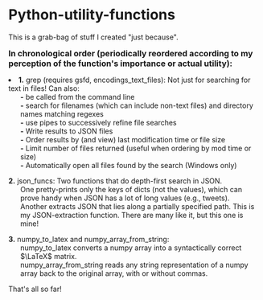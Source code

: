 # Python-utility-functions
This is a grab-bag of stuff I created "just because".

<b style = 'font-size:115%'>In chronological order (periodically reordered according to my perception of the function's importance or actual utility):</b>
<li>
  <b>1.</b> grep (requires gsfd, encodings_text_files): Not just for searching for text in files! Can also:<ul>
    <b>-</b> be called from the command line<br>
    <b>-</b> search for filenames (which can include non-text files) and directory names matching regexes<br>
    <b>-</b> use pipes to successively refine file searches<br>
    <b>-</b> Write results to JSON files<br>
    <b>-</b> Order results by (and view) last modification time or file size<br>
    <b>-</b> Limit number of files returned (useful when ordering by mod time or size)<br>
    <b>-</b> Automatically open all files found by the search (Windows only)
  </ul>
  <b>2.</b> json_funcs: Two functions that do depth-first search in JSON.<ul>
    One pretty-prints only the keys of dicts (not the values), which can prove handy when JSON has a lot of long values (e.g., tweets).<br>
    Another extracts JSON that lies along a partially specified path. This is my JSON-extraction function. There are many like it, but this one is mine!
  </ul>
  <b>3.</b> numpy_to_latex and numpy_array_from_string:<ul>
    numpy_to_latex converts a numpy array into a syntactically correct $\LaTeX$ matrix.<br>
    numpy_array_from_string reads any string representation of a numpy array back to the original array, with or without commas.
  </ul>
 </li>
That's all so far!
